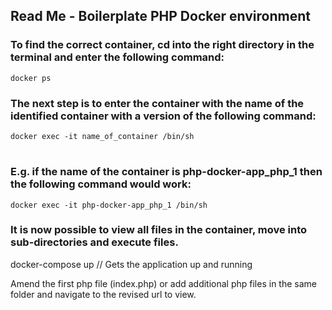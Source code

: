 ## Read Me - Boilerplate PHP Docker environment

### To find the correct container, cd into the right directory in the terminal and enter the following command:

    docker ps

### The next step is to enter the container with the name of the identified container with a version of the following command:

    docker exec -it name_of_container /bin/sh
#
### E.g. if the name of the container is php-docker-app_php_1 then the following command would work:
    docker exec -it php-docker-app_php_1 /bin/sh

### It is now possible to view all files in the container, move into sub-directories and execute files.

docker-compose up // Gets the application up and running

Amend the first php file (index.php) or add additional php files in the same folder and navigate to the revised url to view.